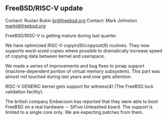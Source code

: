 ## FreeBSD/RISC-V update

Contact: Ruslan Bukin <br@freebsd.org>
Contact: Mark Johnston <markj@freebsd.org>

FreeBSD/RISC-V is getting mature during last quarter.

We have optimizied RISC-V copyin(9)/copyout(9) routines. They now supports word-sized copies where possible to dramatically increase speed of copying data between kernel and userspace.

We made a series of improvements and bug fixes to pmap support (machine-dependent portion of virtual memory subsystem). This part was almost not touched during last years and now gets attention.

RISC-V GENERIC kernel gets support for witness(4) (The FreeBSD lock validation facility).

The british company Embecosm has reported that they were able to boot FreeBSD on a real hardware -- SiFive Unleashed board. The support is limited to a single core only. We are expecting patches from them.
